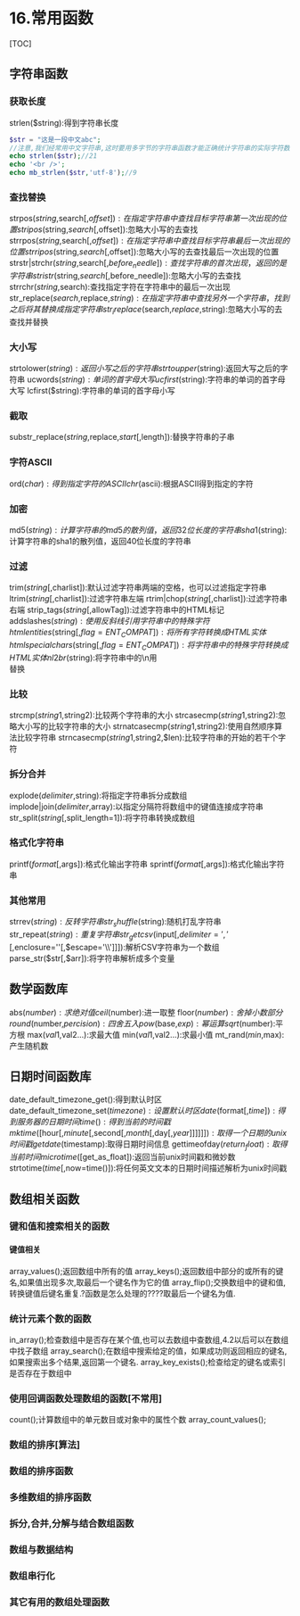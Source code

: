 # 16.常用函数
[TOC]

## 字符串函数
### 获取长度
strlen($string):得到字符串长度
```php
$str = "这是一段中文abc";
//注意,我们经常用中文字符串,这时要用多字节的字符串函数才能正确统计字符串的实际字符数量.注意mb_strlen的第二个参数.指定字符编码.
echo strlen($str);//21
echo '<br />';
echo mb_strlen($str,'utf-8');//9
```
### 查找替换
strpos($string,$search[,$offset]):在指定字符串中查找目标字符串第一次出现的位置
stripos($string,$search[,$offset]):忽略大小写的去查找
strrpos($string,$search[,$offset]):在指定字符串中查找目标字符串最后一次出现的位置
strripos($string,$search[,$offset]):忽略大小写的去查找最后一次出现的位置
strstr|strchr($string,$search[,$before_needle]):查找字符串的首次出现，返回的是字符串
stristr($string,$search[,$before_needle]):忽略大小写的去查找
strrchr($string,$search):查找指定字符在字符串中的最后一次出现
str_replace($search,$replace,$string):在指定字符串中查找另外一个字符串，找到之后将其替换成指定字符串
str_ireplace($search,$replace,$string):忽略大小写的去查找并替换

### 大小写
strtolower($string):返回小写之后的字符串
strtoupper($string):返回大写之后的字符串
ucwords($string):单词的首字母大写
ucfirst($string):字符串的单词的首字母大写
lcfirst($string):字符串的单词的首字母小写

### 截取
substr_replace($string,$replace,$start[,$length]):替换字符串的子串

### 字符ASCII
ord($char):得到指定字符的ASCII
chr($ascii):根据ASCII得到指定的字符

### 加密
md5($string):计算字符串的md5的散列值，返回32位长度的字符串
sha1($string):计算字符串的sha1的散列值，返回40位长度的字符串

### 过滤
trim($string[,$charlist]):默认过滤字符串两端的空格，也可以过滤指定字符串
ltrim($string[,$charlist]):过滤字符串左端
rtrim|chop($string[,$charlist]):过滤字符串右端
strip_tags($string[,$allowTag]):过滤字符串中的HTML标记
addslashes($string):使用反斜线引用字符串中的特殊字符
htmlentities($string[,$flag=ENT_COMPAT]):将所有字符转换成HTML实体
htmlspecialchars($string[,$flag=ENT_COMPAT]):将字符串中的特殊字符转换成HTML实体
nl2br($string):将字符串中的\n用<br/>替换

### 比较
strcmp($string1,$string2):比较两个字符串的大小
strcasecmp($string1,$string2):忽略大小写的比较字符串的大小
strnatcasecmp($string1,$string2):使用自然顺序算法比较字符串
strncasecmp($string1,$string2,$len):比较字符串的开始的若干个字符

### 拆分合并
explode($delimiter,$string):将指定字符串拆分成数组
implode|join($delimiter,$array):以指定分隔符将数组中的键值连接成字符串
str_split($string[,$split_length=1]):将字符串转换成数组

### 格式化字符串
printf($format[,$args]):格式化输出字符串
sprintf($format[,$args]):格式化输出字符串

### 其他常用
strrev($string):反转字符串
str_shuffle($string):随机打乱字符串
str_repeat($string):重复字符串
str_getcsv($input[,$delimiter=','[,$enclosure=''[,$escape='\\']]]):解析CSV字符串为一个数组
parse_str($str[,$arr]):将字符串解析成多个变量

## 数学函数库
abs($number):求绝对值
ceil($number):进一取整
floor($number):舍掉小数部分
round($number,$percision):四舍五入
pow($base,$exp):幂运算
sqrt($number):平方根
max($val1,$val2...):求最大值
min($val1,$val2...):求最小值
mt_rand($min,$max):产生随机数

## 日期时间函数库
date_default_timezone_get():得到默认时区
date_default_timezone_set($timezone):设置默认时区
date($format[,$time]):得到服务器的日期时间
time():得到当前的时间戳
mktime([$hour[,$minute[,$second[,$month[,$day[,$year]]]]]]):取得一个日期的unix时间戳
getdate($timestamp):取得日期时间信息
gettimeofday($return_float):取得当前时间
microtime([$get_as_float]):返回当前unix时间戳和微妙数
strtotime($time[,$now=time()]):将任何英文文本的日期时间描述解析为unix时间戳

## 数组相关函数
### 键和值和搜索相关的函数
#### 键值相关
array_values();返回数组中所有的值
array_keys();返回数组中部分的或所有的键名,如果值出现多次,取最后一个键名作为它的值
array_flip();交换数组中的键和值,转换键值后键名重复.?函数是怎么处理的????取最后一个键名为值.

### 统计元素个数的函数
in_array();检查数组中是否存在某个值,也可以去数组中查数组,4.2以后可以在数组中找子数组
array_search();在数组中搜索给定的值，如果成功则返回相应的键名,如果搜索出多个结果,返回第一个键名.
array_key_exists();检查给定的键名或索引是否存在于数组中

### 使用回调函数处理数组的函数[不常用]
count();计算数组中的单元数目或对象中的属性个数
array_count_values();

### 数组的排序[算法]


### 数组的排序函数


### 多维数组的排序函数

### 拆分,合并,分解与结合数组函数

### 数组与数据结构

### 数组串行化

### 其它有用的数组处理函数
